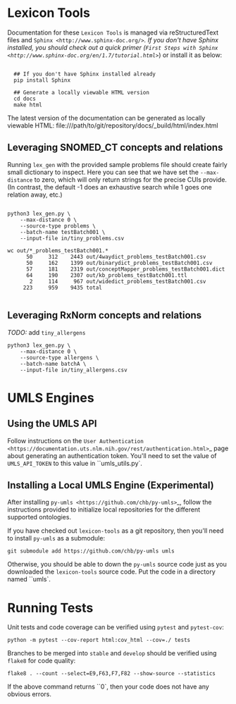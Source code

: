 
Lexicon Tools
================================

Documentation for these ``Lexicon Tools`` is managed via reStructuredText files and `Sphinx <http://www.sphinx-doc.org/>`_.
If you don't have Sphinx installed, you should check out a quick primer (`First Steps with Sphinx <http://www.sphinx-doc.org/en/1.7/tutorial.html>`_) or install it as below:

```

  ## If you don't have Sphinx installed already
  pip install Sphinx

  ## Generate a locally viewable HTML version
  cd docs
  make html

```

The latest version of the documentation can be generated as locally viewable HTML:  file:///path/to/git/repository/docs/_build/html/index.html


Leveraging SNOMED_CT concepts and relations
---------------------------------------------

Running ``lex_gen`` with the provided sample problems file should create fairly small dictionary to inspect. Here you can see that we have set the ``--max-distance`` to zero, which will only return strings for the precise CUIs provide. (In contrast, the default -1 does an exhaustive search while 1 goes one relation away, etc.)

```

python3 lex_gen.py \
    --max-distance 0 \
    --source-type problems \
    --batch-name testBatch001 \
    --input-file in/tiny_problems.csv

wc out/*_problems_testBatch001.*
      50     312    2443 out/4waydict_problems_testBatch001.csv
      50     162    1399 out/binarydict_problems_testBatch001.csv
      57     181    2319 out/conceptMapper_problems_testBatch001.dict
      64     190    2307 out/kb_problems_testBatch001.ttl
       2     114     967 out/widedict_problems_testBatch001.csv
     223     959    9435 total
	 
```


Leveraging RxNorm concepts and relations
---------------------------------------------

*TODO:* add ``tiny_allergens``

```
python3 lex_gen.py \
    --max-distance 0 \
    --source-type allergens \
    --batch-name batchA \
    --input-file in/tiny_allergens.csv

```

UMLS Engines
================================

Using the UMLS API
---------------------------------------------

Follow instructions on the `User Authentication
<https://documentation.uts.nlm.nih.gov/rest/authentication.html>`_
page about generating an authentication token. You'll need to set the
value of ``UMLS_API_TOKEN`` to this value in ``umls_utils.py`.

Installing a Local UMLS Engine (Experimental)
---------------------------------------------

After installing `py-umls <https://github.com/chb/py-umls>`_, follow
the instructions provided to initialize local repositories for the
different supported ontologies.

If you have checked out ``lexicon-tools`` as a git repository, then
you'll need to install ``py-umls`` as a submodule:

```
git submodule add https://github.com/chb/py-umls umls

```

Otherwise, you should be able to down the ``py-umls`` source code just
as you downloaded the ``lexicon-tools`` source code. Put the code in a
directory named ``umls`.

Running Tests
================================

Unit tests and code coverage can be verified using ``pytest`` and ``pytest-cov``:

```
python -m pytest --cov-report html:cov_html --cov=./ tests

```

Branches to be merged into ``stable`` and ``develop`` should be verified using ``flake8`` for code quality:

```
flake8 . --count --select=E9,F63,F7,F82 --show-source --statistics

```

If the above command returns ``0`, then your code does not have any obvious errors.
